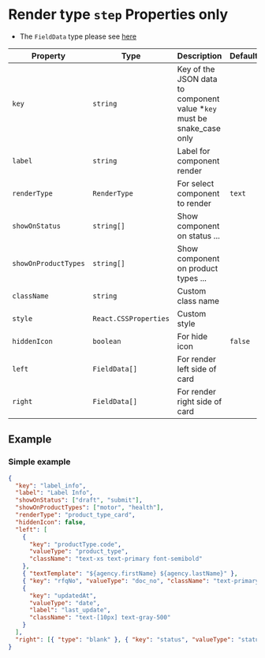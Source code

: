 # Render type `step` Properties only

- The `FieldData` type please see [here](../README.md)

| Property             | Type                  | Description                                                             | Default | Required | Example               |
| -------------------- | --------------------- | ----------------------------------------------------------------------- | ------- | -------- | --------------------- |
| `key`                | `string`              | Key of the JSON data to component value \*`key` must be snake_case only |         | Yes      | `agent.first_name`    |
| `label`              | `string`              | Label for component render                                              |         | Yes      |                       |
| `renderType`         | `RenderType`          | For select component to render                                          | `text`  | No       |                       |
| `showOnStatus`       | `string[]`            | Show component on status ...                                            |         | No       | `['draft', 'submit']` |
| `showOnProductTypes` | `string[]`            | Show component on product types ...                                     |         | No       | `['motor', 'health']` |
| `className`          | `string`              | Custom class name                                                       |         | No       | `text-primary`        |
| `style`              | `React.CSSProperties` | Custom style                                                            |         | No       | `{ color: 'red' }`    |
| `hiddenIcon`         | `boolean`             | For hide icon                                                           | `false` | No       |                       |
| `left`               | `FieldData[]`         | For render left side of card                                            |         | Yes      |                       |
| `right`              | `FieldData[]`         | For render right side of card                                           |         | No       |                       |

## Example

### Simple example

```json
{
  "key": "label_info",
  "label": "Label Info",
  "showOnStatus": ["draft", "submit"],
  "showOnProductTypes": ["motor", "health"],
  "renderType": "product_type_card",
  "hiddenIcon": false,
  "left": [
    {
      "key": "productType.code",
      "valueType": "product_type",
      "className": "text-xs text-primary font-semibold"
    },
    { "textTemplate": "${agency.firstName} ${agency.lastName}" },
    { "key": "rfqNo", "valueType": "doc_no", "className": "text-primary" },
    {
      "key": "updatedAt",
      "valueType": "date",
      "label": "last_update",
      "className": "text-[10px] text-gray-500"
    }
  ],
  "right": [{ "type": "blank" }, { "key": "status", "valueType": "status" }]
}
```
